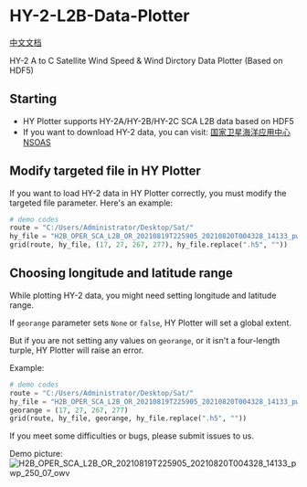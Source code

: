 # HY-2-L2B-Data-Plotter
[中文文档](/README_CN.md) 
  
HY-2 A to C Satellite Wind Speed & Wind Dirctory Data Plotter (Based on HDF5)   

## Starting

 * HY Plotter supports HY-2A/HY-2B/HY-2C SCA L2B data based on HDF5
 * If you want to download HY-2 data, you can visit: [国家卫星海洋应用中心 NSOAS](https://osdds.nsoas.org.cn)

## Modify targeted file in HY Plotter

If you want to load HY-2 data in HY Plotter correctly, you must modify the targeted file parameter. Here's an example: 
```py
# demo codes
route = "C:/Users/Administrator/Desktop/Sat/"
hy_file = "H2B_OPER_SCA_L2B_OR_20210819T225905_20210820T004328_14133_pwp_250_07_owv.h5"
grid(route, hy_file, (17, 27, 267, 277), hy_file.replace(".h5", ""))
```

## Choosing longitude and latitude range

While plotting HY-2 data, you might need setting longitude and latitude range.

If ```georange``` parameter sets ```None``` or ```false```, HY Plotter will set a global extent.

But if you are not setting any values on ```georange```, or it isn't a four-length turple, HY Plotter will raise an error.

Example:
```py
# demo codes
route = "C:/Users/Administrator/Desktop/Sat/"
hy_file = "H2B_OPER_SCA_L2B_OR_20210819T225905_20210820T004328_14133_pwp_250_07_owv.h5"
georange = (17, 27, 267, 277)
grid(route, hy_file, georange, hy_file.replace(".h5", ""))
```

If you meet some difficulties or bugs, please submit issues to us.

Demo picture:
![H2B_OPER_SCA_L2B_OR_20210819T225905_20210820T004328_14133_pwp_250_07_owv](https://user-images.githubusercontent.com/54111871/130322471-36a3eb55-6f9f-4e08-9635-f46821782d0d.png)
